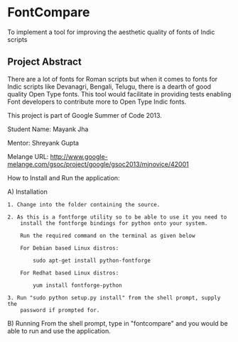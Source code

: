FontCompare
===========

To implement a tool for improving the aesthetic quality of fonts of Indic scripts

Project Abstract
----------------

There are a lot of fonts for Roman scripts but when it comes to fonts for Indic scripts like Devanagri, Bengali, Telugu, there is a dearth of good quality Open Type fonts. This tool would facilitate in providing tests enabling Font developers to contribute more to Open Type Indic fonts.

This project is part of Google Summer of Code 2013.

Student Name: Mayank Jha

Mentor: Shreyank Gupta

Melange URL: http://www.google-melange.com/gsoc/project/google/gsoc2013/mjnovice/42001

How to Install and Run the application: 

A) Installation

    1. Change into the folder containing the source. 

    2. As this is a fontforge utility so to be able to use it you need to
		install the fontforge bindings for python onto your system.
		
		Run the required command on the terminal as given below
		
		For Debian based Linux distros:

			sudo apt-get install python-fontforge
		
		For Redhat based Linux distros:

			yum install fontforge-python

    3. Run "sudo python setup.py install" from the shell prompt, supply the 
        password if prompted for.

B) Running
    From the shell prompt, type in "fontcompare" and you would be able to
    run and use the application. 
